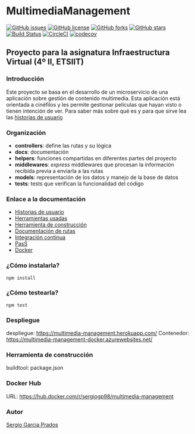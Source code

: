 # MultimediaManagement

[![GitHub issues](https://img.shields.io/github/issues/sergiogp98/MultimediaManagement)](https://github.com/sergiogp98/MultimediaManagement/issues) [![GitHub license](https://img.shields.io/github/license/sergiogp98/MultimediaManagement)](https://github.com/sergiogp98/MultimediaManagement/blob/master/LICENSE) [![GitHub forks](https://img.shields.io/github/forks/sergiogp98/MultimediaManagement)](https://github.com/sergiogp98/MultimediaManagement/network) [![GitHub stars](https://img.shields.io/github/stars/sergiogp98/MultimediaManagement)](https://github.com/sergiogp98/MultimediaManagement/stargazers) [![Build Status](https://travis-ci.org/sergiogp98/MultimediaManagement.svg?branch=master)](https://travis-ci.org/sergiogp98/MultimediaManagement) [![CircleCI](https://circleci.com/gh/sergiogp98/MultimediaManagement.svg?style=svg)](https://circleci.com/gh/sergiogp98/MultimediaManagement) [![codecov](https://codecov.io/gh/sergiogp98/MultimediaManagement/branch/master/graph/badge.svg)](https://codecov.io/gh/sergiogp98/MultimediaManagement)

## Proyecto para la asignatura Infraestructura Virtual (4º II, ETSIIT)

### Introducción
Este proyecto se basa en el desarrollo de un microservicio de una aplicación sobre gestión de contenido multimedia. Esta aplicación está orientada a cinéfilos y les permite gestionar películas que hayan visto o tienen intención de ver. Para saber más sobre qué es y para que sirve lea las [historias de usuario](https://github.com/sergiogp98/MultimediaManagement/blob/master/docs/historias_usuario.md)

### Organización
* **controllers**: define las rutas y su lógica
* **docs**: documentación
* **helpers**: funciones compartidas en diferentes partes del proyecto
* **middlewares**: *express* middlewares que procesan la información recibida previa a enviarla a las rutas
* **models**: representación de los datos y manejo de la base de datos
* **tests**: tests que verifican la funcionalidad del código

### Enlace a la documentación
* [Historias de usuario](https://github.com/sergiogp98/MultimediaManagement/blob/master/docs/historias_usuario.md)
* [Herramientas usadas](https://github.com/sergiogp98/MultimediaManagement/blob/master/docs/herramientas.md)
* [Herramienta de construcción](https://github.com/sergiogp98/MultimediaManagement/blob/master/docs/herramientas_construccion.md)
* [Documentación de rutas](https://multimedia-management.herokuapp.com/api-docs/) 
* [Integración continua](https://github.com/sergiogp98/MultimediaManagement/blob/master/docs/herramientas_ci.md)
* [PasS](https://github.com/sergiogp98/MultimediaManagement/blob/master/docs/paas.md)
* [Docker](https://github.com/sergiogp98/MultimediaManagement/blob/master/docs/docker.md)

### ¿Cómo instalarla?
`npm install` 

### ¿Cómo testearla?
`npm test`

### Despliegue
despliegue: https://multimedia-management.herokuapp.com/
Contenedor: https://multimedia-management-docker.azurewebsites.net/

### Herramienta de construcción
buildtool: package.json

### Docker Hub
URL: https://hub.docker.com/r/sergiogp98/multimedia-management

### Autor
[Sergio Garcia Prados](https://github.com/sergiogp98)


